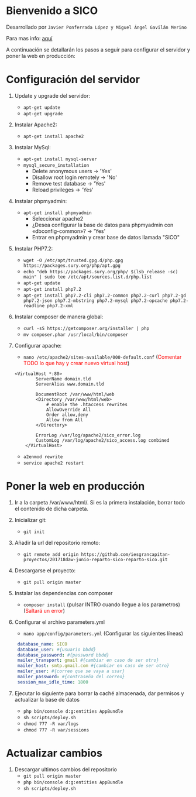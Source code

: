 Bienvenido a SICO
========================
Desarrollado por `Javier Ponferrada López y Miguel Ángel Gavilán Merino`

Para mas info: [aquí](https://github.com/Miangame/Sico-Proyecto-Integrado-2018/wiki)

A continuación se detallarán los pasos a seguir para configurar el servidor y poner la web en producción:

# Configuración del servidor
1. Update y upgrade del servidor: 
    - `apt-get update`
    - `apt-get upgrade`

2. Instalar Apache2: 
    - `apt-get install apache2`

3. Instalar MySql:
    - `apt-get install mysql-server`
    - `mysql_secure_installation`
        - Delete anonymous users -> 'Yes'
        - Disallow root login remotely -> 'No'
        - Remove test database -> 'Yes'
        - Reload privileges -> 'Yes'

4. Instalar phpmyadmin:
    - `apt-get install phpmyadmin`
        - Seleccionar apache2
        - ¿Desea configurar la base de datos para phpmyadmin con «dbconfig-common»? -> 'Yes'
        - Entrar en phpmyadmin y crear base de datos llamada "SICO"

5. Instalar PHP7.2:
    - `wget -O /etc/apt/trusted.gpg.d/php.gpg https://packages.sury.org/php/apt.gpg`
    - `echo "deb https://packages.sury.org/php/ $(lsb_release -sc) main" | sudo tee /etc/apt/sources.list.d/php.list`
    - `apt-get update`
    - `apt-get install php7.2`
    - `apt-get install php7.2-cli php7.2-common php7.2-curl php7.2-gd php7.2-json php7.2-mbstring php7.2-mysql php7.2-opcache php7.2-readline php7.2-xml`

6. Instalar composer de manera global:
    - `curl -sS https://getcomposer.org/installer | php`
    - `mv composer.phar /usr/local/bin/composer`
    
7. Configurar apache:
    - `nano /etc/apache2/sites-available/000-default.conf` (<span style="color:red">Comentar TODO lo que hay y crear nuevo virtual host</span>)
    ```
    <VirtualHost *:80>
            ServerName domain.tld
            ServerAlias www.domain.tld
    
            DocumentRoot /var/www/html/web
            <Directory /var/www/html/web>
                # enable the .htaccess rewrites
                AllowOverride All
                Order allow,deny
                Allow from All
            </Directory>
    
            ErrorLog /var/log/apache2/sico_error.log
            CustomLog /var/log/apache2/sico_access.log combined
        </VirtualHost>
    ```
    - `a2enmod rewrite`
    - `service apache2 restart`

# Poner la web en producción

1. Ir a la carpeta /var/www/html/. Si es la primera instalación, borrar todo el contenido de dicha carpeta.

2. Inicializar git:
    - `git init`

3. Añadir la url del repositorio remoto:
    - `git remote add origin https://github.com/iesgrancapitan-proyectos/201718daw-junio-reparto-sico-reparto-sico.git`

4. Descargarse el proyecto:
    - `git pull origin master`

5. Instalar las dependencias con composer
    - `composer install` (pulsar INTRO cuando llegue a los parametros) (<span style="color:red">Saltará un error</span>)

6. Configurar el archivo parameters.yml
    - `nano app/config/parameters.yml` (Configurar las siguientes líneas)
    ```yaml
     database_name: SICO
     database_user: #{usuario bbdd}
     database_password: #{password bbdd}
     mailer_transport: gmail #{cambiar en caso de ser otro}
     mailer_host: smtp.gmail.com #{cambiar en caso de ser otro}
     mailer_user: #{correo que se vaya a usar}
     mailer_password: #{contraseña del correo}
     session_max_idle_time: 1800

7. Ejecutar lo siguiente para borrar la caché almacenada, dar permisos y actualizar la base de datos
    - `php bin/console d:g:entities AppBundle`
    - `sh scripts/deploy.sh`
    - `chmod 777 -R var/logs` 
    - `chmod 777 -R var/sessions`

# Actualizar cambios

1. Descargar ultimos cambios del repositorio
    - `git pull origin master`
    - `php bin/console d:g:entities AppBundle`
    - `sh scripts/deploy.sh`
